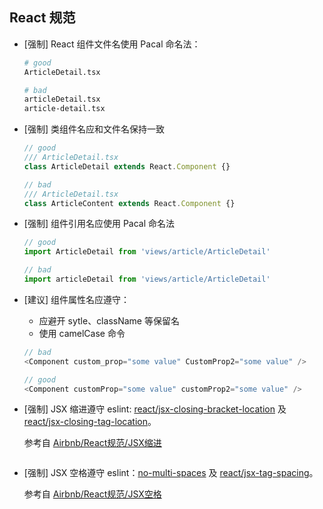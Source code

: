 ## React 规范

- [强制] React 组件文件名使用 Pacal 命名法：

  ```bash
  # good
  ArticleDetail.tsx

  # bad
  articleDetail.tsx
  article-detail.tsx
  ```

- [强制] 类组件名应和文件名保持一致

  ```ts
  // good
  /// ArticleDetail.tsx
  class ArticleDetail extends React.Component {}

  // bad
  /// ArticleDetail.tsx
  class ArticleContent extends React.Component {}
  ```

- [强制] 组件引用名应使用 Pacal 命名法

  ```ts
  // good
  import ArticleDetail from 'views/article/ArticleDetail'

  // bad
  import articleDetail from 'views/article/ArticleDetail'
  ```

- [建议] 组件属性名应遵守：
  * 应避开 sytle、className 等保留名
  * 使用 camelCase 命令

  ```ts
  // bad
  <Component custom_prop="some value" CustomProp2="some value" />

  // good
  <Component customProp="some value" customProp2="some value" />
  ```

- [强制] JSX 缩进遵守 eslint: [react/jsx-closing-bracket-location](https://github.com/yannickcr/eslint-plugin-react/blob/master/docs/rules/jsx-closing-bracket-location.md) 及 [react/jsx-closing-tag-location](https://github.com/yannickcr/eslint-plugin-react/blob/master/docs/rules/jsx-closing-tag-location.md)。

  参考自 [Airbnb/React规范/JSX缩进](https://github.com/airbnb/javascript/tree/master/react#spacing)

  ```ts
  ```

- [强制] JSX 空格遵守 eslint：[no-multi-spaces](https://eslint.org/docs/rules/no-multi-spaces) 及 [react/jsx-tag-spacing](https://github.com/yannickcr/eslint-plugin-react/blob/master/docs/rules/jsx-tag-spacing.md)。

  参考自 [Airbnb/React规范/JSX空格](https://github.com/airbnb/javascript/tree/master/react#spacing)

  ```ts
  ```